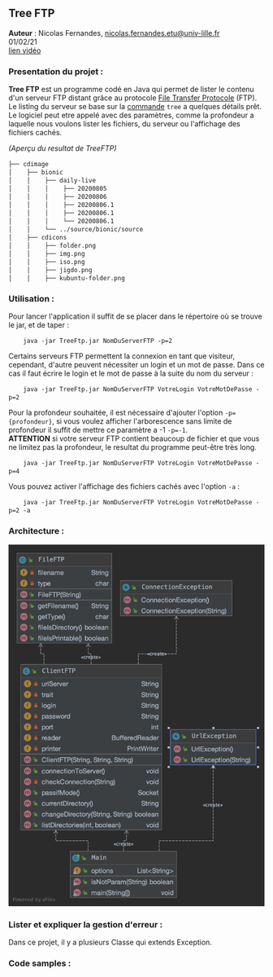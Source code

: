## Tree FTP 

**Auteur** : Nicolas Fernandes, nicolas.fernandes.etu@univ-lille.fr <br>
01/02/21 <br>
[lien vidéo]()

### Presentation du projet : 

**Tree FTP** est un programme codé en Java qui permet de lister le contenu d'un serveur FTP distant grâce au protocole [File Transfer Protocole](https://fr.wikipedia.org/wiki/File_Transfer_Protocol) (FTP). 
Le listing du serveur se base sur la [commande](http://www.delafond.org/traducmanfr/man/man1/tree.1.html) `tree` a quelques détails prêt.
Le logiciel peut etre appelé avec des paramètres, comme la profondeur a laquelle nous voulons lister les fichiers,
du serveur ou l'affichage des fichiers cachés.

*(Aperçu du resultat de TreeFTP)*
```
├── cdimage
│    ├── bionic
│    │    ├── daily-live
│    │    │    ├── 20200805
│    │    │    ├── 20200806
│    │    │    ├── 20200806.1
│    │    │    ├── 20200806.1
│    │    │    └── 20200806.1
│    │    └── ../source/bionic/source
│    ├── cdicons
│    │    ├── folder.png
│    │    ├── img.png
│    │    ├── iso.png
│    │    ├── jigdo.png
│    │    ├── kubuntu-folder.png
```

### Utilisation :

Pour lancer l'application il suffit de se placer dans le répertoire où se trouve le jar,
et de taper :
```
    java -jar TreeFtp.jar NomDuServerFTP -p=2
```
Certains serveurs FTP permettent la connexion en tant que visiteur, cependant, d'autre peuvent nécessiter un login et un mot de passe.
Dans ce cas il faut écrire le login et le mot de passe à la suite du nom du serveur :
```
    java -jar TreeFtp.jar NomDuServerFTP VotreLogin VotreMotDePasse -p=2
```

Pour la profondeur souhaitée, il est nécessaire d'ajouter l'option `-p={profondeur}`,
si vous voulez afficher l'arborescence sans limite de profondeur il suffit de mettre ce paramètre a -1 `-p=-1`. <br>
**ATTENTION** si votre serveur FTP contient beaucoup de fichier et que vous ne limitez pas la profondeur, le resultat du programme peut-être très long.

```
    java -jar TreeFtp.jar NomDuServerFTP VotreLogin VotreMotDePasse -p=4
```


Vous pouvez activer l'affichage des fichiers cachés avec l'option `-a` :
```
    java -jar TreeFtp.jar NomDuServerFTP VotreLogin VotreMotDePasse -p=2 -a
```

### Architecture :

![Voici l'UML du projet :](./src/main/resources/TreeFTP_UML.png)

### Lister et expliquer la gestion d'erreur :

Dans ce projet, il y a plusieurs Classe qui extends Exception. 

### Code samples :

```

```